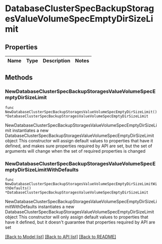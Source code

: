 # DatabaseClusterSpecBackupStoragesValueVolumeSpecEmptyDirSizeLimit

## Properties

Name | Type | Description | Notes
------------ | ------------- | ------------- | -------------

## Methods

### NewDatabaseClusterSpecBackupStoragesValueVolumeSpecEmptyDirSizeLimit

`func NewDatabaseClusterSpecBackupStoragesValueVolumeSpecEmptyDirSizeLimit() *DatabaseClusterSpecBackupStoragesValueVolumeSpecEmptyDirSizeLimit`

NewDatabaseClusterSpecBackupStoragesValueVolumeSpecEmptyDirSizeLimit instantiates a new DatabaseClusterSpecBackupStoragesValueVolumeSpecEmptyDirSizeLimit object
This constructor will assign default values to properties that have it defined,
and makes sure properties required by API are set, but the set of arguments
will change when the set of required properties is changed

### NewDatabaseClusterSpecBackupStoragesValueVolumeSpecEmptyDirSizeLimitWithDefaults

`func NewDatabaseClusterSpecBackupStoragesValueVolumeSpecEmptyDirSizeLimitWithDefaults() *DatabaseClusterSpecBackupStoragesValueVolumeSpecEmptyDirSizeLimit`

NewDatabaseClusterSpecBackupStoragesValueVolumeSpecEmptyDirSizeLimitWithDefaults instantiates a new DatabaseClusterSpecBackupStoragesValueVolumeSpecEmptyDirSizeLimit object
This constructor will only assign default values to properties that have it defined,
but it doesn't guarantee that properties required by API are set


[[Back to Model list]](../README.md#documentation-for-models) [[Back to API list]](../README.md#documentation-for-api-endpoints) [[Back to README]](../README.md)


